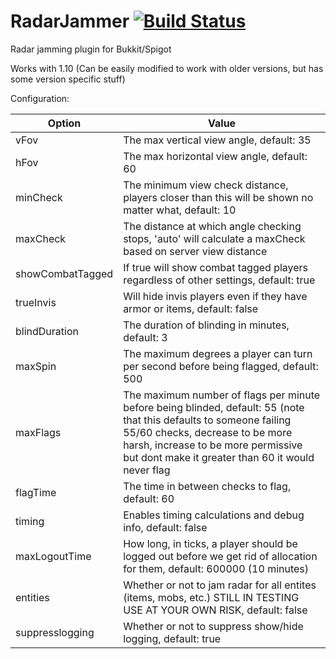 # RadarJammer [![Build Status](http://dydoisbutts.info/job/RadarJammer/badge/icon)](http://dydoisbutts.info/job/RadarJammer/)
Radar jamming plugin for Bukkit/Spigot

Works with 1.10 (Can be easily modified to work with older versions, but has some version specific stuff)

Configuration:

|Option|Value|
|---|---|
|vFov|The max vertical view angle, default: 35|
|hFov|The max horizontal view angle, default: 60|
|minCheck| The minimum view check distance, players closer than this will be shown no matter what, default: 10|
|maxCheck|The distance at which angle checking stops, 'auto' will calculate a maxCheck based on server view distance|
|showCombatTagged|If true will show combat tagged players regardless of other settings, default: true|
|trueInvis|Will hide invis players even if they have armor or items, default: false|
|blindDuration|The duration of blinding in minutes, default: 3|
|maxSpin|The maximum degrees a player can turn per second before being flagged, default: 500|
|maxFlags|The maximum number of flags per minute before being blinded, default: 55 (note that this defaults to someone failing 55/60 checks, decrease to be more harsh, increase to be more permissive but dont make it greater than 60 it would never flag|
|flagTime|The time in between checks to flag, default: 60|
|timing|Enables timing calculations and debug info, default: false|
|maxLogoutTime|How long, in ticks, a player should be logged out before we get rid of allocation for them, default: 600000 (10 minutes)|
|entities|Whether or not to jam radar for all entites (items, mobs, etc.) STILL IN TESTING USE AT YOUR OWN RISK, default: false|
|suppresslogging|Whether or not to suppress show/hide logging, default: true|
